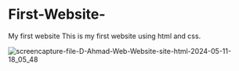 # First-Website-
My first website
This is my first website using html and css.

![screencapture-file-D-Ahmad-Web-Website-site-html-2024-05-11-18_05_48](https://github.com/user-attachments/assets/560c5b10-aafc-40a3-95fc-0637bc381105)
